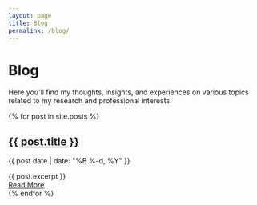 ```yaml
---
layout: page
title: Blog
permalink: /blog/
---
```


# Blog

Here you'll find my thoughts, insights, and experiences on various topics related to my research and professional interests.

{% for post in site.posts %}
  <article class="post">
    <h2><a href="{{ post.url | relative_url }}">{{ post.title }}</a></h2>
    <p class="post-meta">{{ post.date | date: "%B %-d, %Y" }}</p>
    <div class="post-excerpt">
      {{ post.excerpt }}
    </div>
    <a href="{{ post.url | relative_url }}" class="read-more">Read More</a>
  </article>
{% endfor %} 